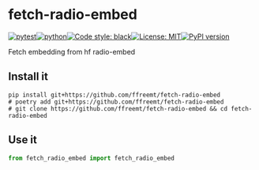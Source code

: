 # fetch-radio-embed
[![pytest](https://github.com/ffreemt/fetch-radio-embed/actions/workflows/routine-tests.yml/badge.svg)](https://github.com/ffreemt/fetch-radio-embed/actions)[![python](https://img.shields.io/static/v1?label=python+&message=3.8%2B&color=blue)](https://www.python.org/downloads/)[![Code style: black](https://img.shields.io/badge/code%20style-black-000000.svg)](https://github.com/psf/black)[![License: MIT](https://img.shields.io/badge/License-MIT-yellow.svg)](https://opensource.org/licenses/MIT)[![PyPI version](https://badge.fury.io/py/fetch_radio_embed.svg)](https://badge.fury.io/py/fetch_radio_embed)

Fetch embedding from hf radio-embed

## Install it

```shell
pip install git+https://github.com/ffreemt/fetch-radio-embed
# poetry add git+https://github.com/ffreemt/fetch-radio-embed
# git clone https://github.com/ffreemt/fetch-radio-embed && cd fetch-radio-embed
```

## Use it
```python
from fetch_radio_embed import fetch_radio_embed

```

